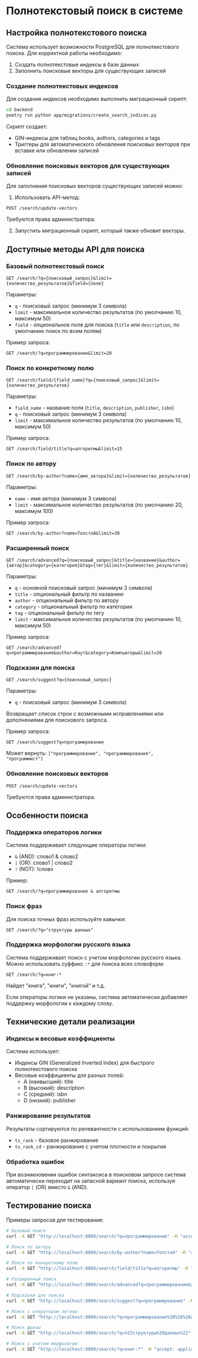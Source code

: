 # Полнотекстовый поиск в системе

## Настройка полнотекстового поиска

Система использует возможности PostgreSQL для полнотекстового поиска. Для корректной работы необходимо:

1. Создать полнотекстовые индексы в базе данных
2. Заполнить поисковые векторы для существующих записей

### Создание полнотекстовых индексов

Для создания индексов необходимо выполнить миграционный скрипт:

```bash
cd backend
poetry run python app/migrations/create_search_indices.py
```

Скрипт создает:
- GIN-индексы для таблиц books, authors, categories и tags
- Триггеры для автоматического обновления поисковых векторов при вставке или обновлении записей

### Обновление поисковых векторов для существующих записей

Для заполнения поисковых векторов существующих записей можно:

1. Использовать API-метод:
```
POST /search/update-vectors
```
Требуются права администратора.

2. Запустить миграционный скрипт, который также обновит векторы.

## Доступные методы API для поиска

### Базовый полнотекстовый поиск

```
GET /search/?q={поисковый_запрос}&limit={количество_результатов}&field={поле}
```

Параметры:
- `q` - поисковый запрос (минимум 3 символа)
- `limit` - максимальное количество результатов (по умолчанию 10, максимум 50)
- `field` - опциональное поле для поиска (`title` или `description`, по умолчанию поиск по всем полям)

Пример запроса:
```
GET /search/?q=программирование&limit=20
```

### Поиск по конкретному полю

```
GET /search/field/{field_name}?q={поисковый_запрос}&limit={количество_результатов}
```

Параметры:
- `field_name` - название поля (`title`, `description`, `publisher`, `isbn`)
- `q` - поисковый запрос (минимум 3 символа)
- `limit` - максимальное количество результатов (по умолчанию 10, максимум 50)

Пример запроса:
```
GET /search/field/title?q=алгоритмы&limit=15
```

### Поиск по автору

```
GET /search/by-author?name={имя_автора}&limit={количество_результатов}
```

Параметры:
- `name` - имя автора (минимум 3 символа)
- `limit` - максимальное количество результатов (по умолчанию 20, максимум 100)

Пример запроса:
```
GET /search/by-author?name=Толстой&limit=30
```

### Расширенный поиск

```
GET /search/advanced?q={поисковый_запрос}&title={название}&author={автор}&category={категория}&tag={тег}&limit={количество_результатов}
```

Параметры:
- `q` - основной поисковый запрос (минимум 3 символа)
- `title` - опциональный фильтр по названию
- `author` - опциональный фильтр по автору
- `category` - опциональный фильтр по категории
- `tag` - опциональный фильтр по тегу
- `limit` - максимальное количество результатов (по умолчанию 10, максимум 50)

Пример запроса:
```
GET /search/advanced?q=программирование&author=Кнут&category=Компьютеры&limit=20
```

### Подсказки для поиска

```
GET /search/suggest?q={поисковый_запрос}
```

Параметры:
- `q` - поисковый запрос (минимум 3 символа)

Возвращает список строк с возможными исправлениями или дополнениями для поискового запроса.

Пример запроса:
```
GET /search/suggest?q=програмирование
```

Может вернуть: `["программирование", "программирования", "программист"]`

### Обновление поисковых векторов

```
POST /search/update-vectors
```

Требуются права администратора.

## Особенности поиска

### Поддержка операторов логики

Система поддерживает следующие операторы логики:
- `&` (AND): слово1 & слово2
- `|` (OR): слово1 | слово2
- `!` (NOT): !слово

Пример:
```
GET /search/?q=программирование & алгоритмы
```

### Поиск фраз

Для поиска точных фраз используйте кавычки:

```
GET /search/?q="структуры данных"
```

### Поддержка морфологии русского языка

Система поддерживает поиск с учетом морфологии русского языка. Можно использовать суффикс `:*` для поиска всех словоформ:

```
GET /search/?q=книг:*
```

Найдет "книга", "книги", "книгой" и т.д.

Если операторы логики не указаны, система автоматически добавляет поддержку морфологии к каждому слову.

## Технические детали реализации

### Индексы и весовые коэффициенты

Система использует:
- Индексы GIN (Generalized Inverted Index) для быстрого полнотекстового поиска
- Весовые коэффициенты для разных полей:
  - A (наивысший): title
  - B (высокий): description
  - C (средний): isbn
  - D (низкий): publisher

### Ранжирование результатов

Результаты сортируются по релевантности с использованием функций:
- `ts_rank` - базовое ранжирование
- `ts_rank_cd` - ранжирование с учетом плотности и покрытия

### Обработка ошибок

При возникновении ошибок синтаксиса в поисковом запросе система автоматически переходит на запасной вариант поиска, используя оператор `|` (OR) вместо `&` (AND).

## Тестирование поиска

Примеры запросов для тестирования:

```bash
# Базовый поиск
curl -X GET "http://localhost:8000/search/?q=программирование" -H "accept: application/json"

# Поиск по автору
curl -X GET "http://localhost:8000/search/by-author?name=Толстой" -H "accept: application/json"

# Поиск по конкретному полю
curl -X GET "http://localhost:8000/search/field/title?q=алгоритмы" -H "accept: application/json"

# Расширенный поиск
curl -X GET "http://localhost:8000/search/advanced?q=программирование&author=Кнут" -H "accept: application/json"

# Подсказки для поиска
curl -X GET "http://localhost:8000/search/suggest?q=програмирование" -H "accept: application/json"

# Поиск с оператором логики
curl -X GET "http://localhost:8000/search/?q=программирование%20%26%20алгоритмы" -H "accept: application/json"

# Поиск фразы
curl -X GET "http://localhost:8000/search/?q=%22структуры%20данных%22" -H "accept: application/json"

# Поиск с учетом морфологии
curl -X GET "http://localhost:8000/search/?q=книг:*" -H "accept: application/json"
```

